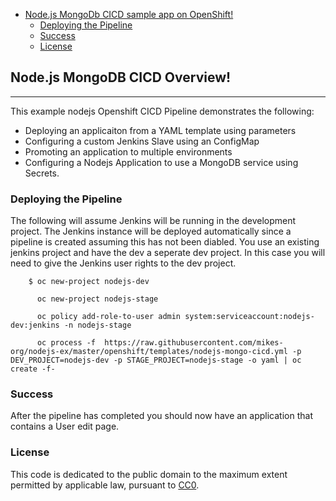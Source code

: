 

<!-- toc -->

- [Node.js MongoDb CICD sample app on OpenShift!](#node.s-mongodb-cicd-verview)
  * [Deploying the Pipeline](#deploy-pipeline)
  * [Success](#success)
  * [License](#license)

<!-- tocstop -->

## Node.js MongoDB CICD Overview!
-----------------

This example nodejs Openshift CICD Pipeline demonstrates the following:
* Deploying an applicaiton from a YAML template using parameters
* Configuring a custom Jenkins Slave using an ConfigMap
* Promoting an application to multiple environments
* Configuring a Nodejs Application to use a MongoDB service using Secrets.


### Deploying the Pipeline 
The following will assume Jenkins will be running in the development project.  The Jenkins instance will be deployed automatically since a pipeline is created assuming this has not been diabled.  You use an existing jenkins project and have the dev a seperate dev project.  In this case you will need to give the Jenkins user rights to the dev project.

        $ oc new-project nodejs-dev

          oc new-project nodejs-stage

          oc policy add-role-to-user admin system:serviceaccount:nodejs-dev:jenkins -n nodejs-stage

          oc process -f  https://raw.githubusercontent.com/mikes-org/nodejs-ex/master/openshift/templates/nodejs-mongo-cicd.yml -p                    DEV_PROJECT=nodejs-dev -p STAGE_PROJECT=nodejs-stage -o yaml | oc create -f-

### Success

After the pipeline has completed you should now have an application that contains a User edit page.


### License

This code is dedicated to the public domain to the maximum extent permitted by applicable law, pursuant to [CC0](http://creativecommons.org/publicdomain/zero/1.0/).
